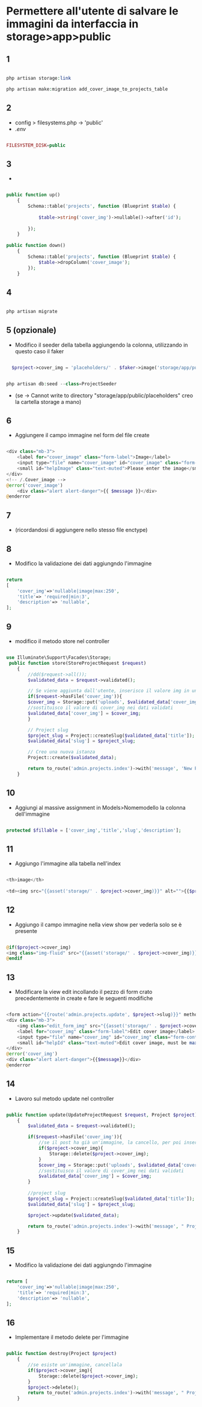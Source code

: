 # Permettere all'utente di salvare le immagini da interfaccia in storage>app>public

## 1

```php

php artisan storage:link

php artisan make:migration add_cover_image_to_projects_table

```

## 2

- config > filesystems.php  -> 'public'
- *.env*

```php

FILESYSTEM_DISK=public 

```


## 3

- 
```php

public function up()
    {
        Schema::table('projects', function (Blueprint $table) {
            
            $table->string('cover_img')->nullable()->after('id');
           
        });
    }
    
public function down()
    {
        Schema::table('projects', function (Blueprint $table) {
            $table->dropColumn('cover_image');
        });
    }

```

## 4

```php

php artisan migrate

```

## 5 (opzionale)

- Modifico il seeder della tabella aggiungendo la colonna, utilizzando in questo caso il faker
```php

  $project->cover_img = 'placeholders/' . $faker->image('storage/app/public/placeholders',400, 200, 'project', false, false);

```

```php

php artisan db:seed --class=ProjectSeeder 

```

- (se -> Cannot write to directory "storage/app/public/placeholders" creo la cartella storage a mano)


## 6

- Aggiungere il campo immagine nel form del file create
```php

<div class="mb-3">
    <label for="cover_image" class="form-label">Image</label>
    <input type="file" name="cover_image" id="cover_image" class="form-control @error('cover_image') is-invalid @enderror" placeholder="Insert an image" aria-describedby="helpImage" value="">
    <small id="helpImage" class="text-muted">Please enter the image</small>
</div>
<!-- /.Cover_image -->
@error('cover_image')
    <div class="alert alert-danger">{{ $message }}</div>
@enderror

```

## 7

- (ricordandosi di aggiungere nello stesso file enctype)
<form action="{{route('admin.projects.store')}}" method="post" enctype="multipart/form-data">

## 8

- Modifico la validazione dei dati aggiungndo l'immagine
```php

return 
[
    'cover_img'=>'nullable|image|max:250',
    'title'=> 'required|min:3',
    'description'=> 'nullable',
];

```

## 9

- modifico il metodo store nel controller
```php

use Illuminate\Support\Facades\Storage;
 public function store(StoreProjectRequest $request)
    {
        //dd($request->all());
        $validated_data = $request->validated();

        // Se viene aggiunta dall'utente, inserisco il valore img in una variabile
        if($request->hasFile('cover_img')){
        $cover_img = Storage::put('uploads', $validated_data['cover_img']);
        //sostituisco il valore di cover_img nei dati validati
        $validated_data['cover_img'] = $cover_img;
        }

        // Project slug
        $project_slug = Project::createSlug($validated_data['title']);
        $validated_data['slug'] = $project_slug;

        // Creo una nuova istanza
        Project::create($validated_data);

        return to_route('admin.projects.index')->with('message', 'New Project added');
    }

```

## 10

- Aggiungi al massive assignment in Models>Nomemodello la colonna dell'immagine

```php

protected $fillable = ['cover_img','title','slug','description'];

```

## 11

- Aggiungo l'immagine alla tabella nell'index

```php

<th>image</th>
 
<td><img src="{{asset('storage/' . $project->cover_img)}}" alt="">{{$project->title}}</td>

```

## 12

- Aggiungo il campo immagine nella view show per vederla solo se è presente
```php

@if($project->cover_img)
<img class="img-fluid" src="{{asset('storage/' . $project->cover_img)}}" alt="">
@endif

```

## 13

- Modificare la view edit incollando il pezzo di form crato precedentemente in create e fare le seguenti modifiche
```php

<form action="{{route('admin.projects.update', $project->slug)}}" method="post" enctype="multipart/form-data">
<div class="mb-3">
    <img class="edit_form_img" src="{{asset('storage/' . $project->cover_img)}}" alt="">
    <label for="cover_img" class="form-label">Edit cover image</label>
    <input type="file" name="cover_img" id="cover_img" class="form-control @error('cover_img') is-invalid @enderror" placeholder="" aria-describedby="helpId">
    <small id="helpId" class="text-muted">Edit cover image, must be max 250kb</small>
</div>
@error('cover_img')
<div class="alert alert-danger">{{$message}}</div>
@enderror

```

## 14

- Lavoro sul metodo update nel controller
```php

public function update(UpdateProjectRequest $request, Project $project)
    {
        $validated_data = $request->validated();

        if($request->hasFile('cover_img')){
            //se il post ha già un'immagine, la cancello, per poi inserirne un'altra
            if($project->cover_img){
                Storage::delete($project->cover_img);
            }
            $cover_img = Storage::put('uploads', $validated_data['cover_img']);
            //sostituisco il valore di cover_img nei dati validati
            $validated_data['cover_img'] = $cover_img;
        }
      
        //project slug
        $project_slug = Project::createSlug($validated_data['title']);
        $validated_data['slug'] = $project_slug;

        $project->update($validated_data);

        return to_route('admin.projects.index')->with('message', " Project $project->title modified");
    }

```

## 15

- Modifico la validazione dei dati aggiungndo l'immagine

```php

return [
    'cover_img'=>'nullable|image|max:250',
    'title'=> 'required|min:3',
    'description'=> 'nullable',
];

```

## 16

- Implementare il metodo delete per l'immagine
```php

public function destroy(Project $project)
    {
        //se esiste un'immagine, cancellala
        if($project->cover_img){
            Storage::delete($project->cover_img);
        }
        $project->delete();
        return to_route('admin.projects.index')->with('message', " Project $project->title deleted");
    }

```